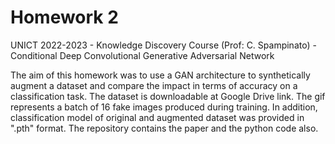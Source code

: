 # Homework 2 
UNICT 2022-2023 - Knowledge Discovery Course (Prof: C. Spampinato) - Conditional Deep Convolutional Generative Adversarial Network

The aim of this homework was to use a GAN architecture to synthetically augment a dataset and compare the impact in terms of accuracy on a classification task. The dataset is downloadable at Google Drive link. The gif represents a batch of 16 fake images produced during training. In addition, classification model of original and augmented dataset was provided in ".pth" format. The repository contains the paper and the python code also. 
